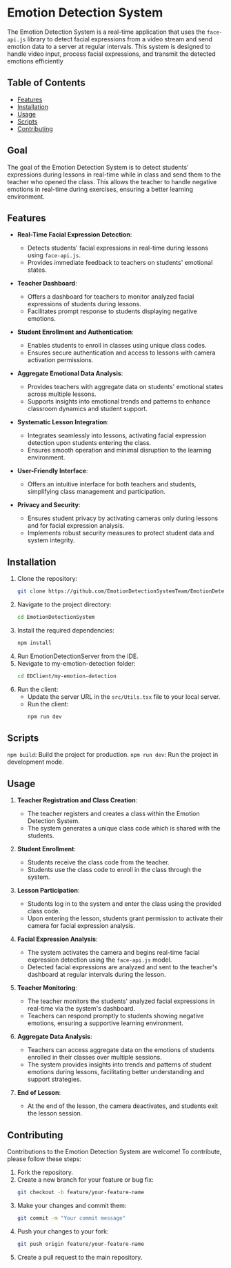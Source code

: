 # Emotion Detection System

The Emotion Detection System is a real-time application that uses the `face-api.js` library to detect facial expressions from a video stream and send emotion data to a server at regular intervals. This system is designed to handle video input, process facial expressions, and transmit the detected emotions efficiently

## Table of Contents
- [Features](#features)
- [Installation](#installation)
- [Usage](#usage)
- [Scripts](#scripts)
- [Contributing](#contributing)

## Goal
The goal of the Emotion Detection System is to detect students' expressions during lessons in real-time while in class and send them to the teacher who opened the class. This allows the teacher to handle negative emotions in real-time during exercises, ensuring a better learning environment.

## Features
* **Real-Time Facial Expression Detection**:
    - Detects students' facial expressions in real-time during lessons using `face-api.js`.
    - Provides immediate feedback to teachers on students' emotional states.

* **Teacher Dashboard**:
    - Offers a dashboard for teachers to monitor analyzed facial expressions of students during lessons.
    - Facilitates prompt response to students displaying negative emotions.

* **Student Enrollment and Authentication**:
    - Enables students to enroll in classes using unique class codes.
    - Ensures secure authentication and access to lessons with camera activation permissions.

* **Aggregate Emotional Data Analysis**:
    - Provides teachers with aggregate data on students' emotional states across multiple lessons.
    - Supports insights into emotional trends and patterns to enhance classroom dynamics and student support.

* **Systematic Lesson Integration**:
    - Integrates seamlessly into lessons, activating facial expression detection upon students entering the class.
    - Ensures smooth operation and minimal disruption to the learning environment.

* **User-Friendly Interface**:
    - Offers an intuitive interface for both teachers and students, simplifying class management and participation.

* **Privacy and Security**:
    - Ensures student privacy by activating cameras only during lessons and for facial expression analysis.
    - Implements robust security measures to protect student data and system integrity.

## Installation
1. Clone the repository:
   ```sh
   git clone https://github.com/EmotionDetectionSystemTeam/EmotionDetectionSystem.git
   ```
2. Navigate to the project directory:
    ```sh
    cd EmotionDetectionSystem
    ```
3. Install the required dependencies:
    ```sh
    npm install
    ```
4. Run EmotionDetectionServer from the IDE.
5. Nevigate to my-emotion-detection folder:
    ```sh
    cd EDClient/my-emotion-detection
    ```
6. Run the client:
    * Update the server URL in the `src/Utils.tsx` file to your local server.
    * Run the client:
        ```sh
        npm run dev
        ```
## Scripts
`npm build`: Build the project for production.
`npm run dev`: Run the project in development mode.

## Usage
1. **Teacher Registration and Class Creation**:
    - The teacher registers and creates a class within the Emotion Detection System.
    - The system generates a unique class code which is shared with the students.

2. **Student Enrollment**:
    - Students receive the class code from the teacher.
    - Students use the class code to enroll in the class through the system.

3. **Lesson Participation**:
    - Students log in to the system and enter the class using the provided class code.
    - Upon entering the lesson, students grant permission to activate their camera for facial expression analysis.

4. **Facial Expression Analysis**:
    - The system activates the camera and begins real-time facial expression detection using the `face-api.js` model.
    - Detected facial expressions are analyzed and sent to the teacher's dashboard at regular intervals during the lesson.

5. **Teacher Monitoring**:
    - The teacher monitors the students' analyzed facial expressions in real-time via the system's dashboard.
    - Teachers can respond promptly to students showing negative emotions, ensuring a supportive learning environment.

6. **Aggregate Data Analysis**:
    - Teachers can access aggregate data on the emotions of students enrolled in their classes over multiple sessions.
    - The system provides insights into trends and patterns of student emotions during lessons, facilitating better understanding and support strategies.

7. **End of Lesson**:
    - At the end of the lesson, the camera deactivates, and students exit the lesson session.

## Contributing
Contributions to the Emotion Detection System are welcome! To contribute, please follow these steps:
1. Fork the repository.
2. Create a new branch for your feature or bug fix:
    ```sh
    git checkout -b feature/your-feature-name
    ```
3. Make your changes and commit them:
    ```sh
    git commit -m "Your commit message"
    ```
4. Push your changes to your fork:
    ```sh
    git push origin feature/your-feature-name
    ```
5. Create a pull request to the main repository.
